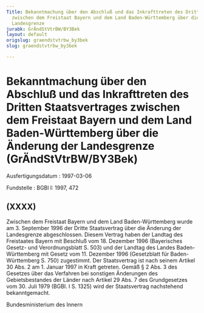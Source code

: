 ```yaml
---
Title: Bekanntmachung über den Abschluß und das Inkrafttreten des Dritten Staatsvertrages
  zwischen dem Freistaat Bayern und dem Land Baden-Württemberg über die Änderung der
  Landesgrenze
jurabk: GrÄndStVtrBW/BY3Bek
layout: default
origslug: graendstvtrbw_by3bek
slug: graendstvtrbw_by3bek

---
```


# Bekanntmachung über den Abschluß und das Inkrafttreten des Dritten Staatsvertrages zwischen dem Freistaat Bayern und dem Land Baden-Württemberg über die Änderung der Landesgrenze (GrÄndStVtrBW/BY3Bek)

Ausfertigungsdatum
:   1997-03-06

Fundstelle
:   BGBl I: 1997, 472



## (XXXX)

Zwischen dem Freistaat Bayern und dem Land Baden-Württemberg wurde am
3\. September 1996 der Dritte Staatsvertrag über die Änderung der
Landesgrenze abgeschlossen. Diesem Vertrag haben der Landtag des
Freistaates Bayern mit Beschluß vom 18. Dezember 1996 (Bayerisches
Gesetz- und Verordnungsblatt S. 503) und der Landtag des Landes Baden-
Württemberg mit Gesetz vom 11. Dezember 1996 (Gesetzblatt für Baden-
Württemberg S. 750) zugestimmt.
Der Staatsvertrag ist nach seinem Artikel 30 Abs. 2 am 1. Januar 1997
in Kraft getreten.
Gemäß § 2 Abs. 3 des Gesetzes über das Verfahren bei sonstigen
Änderungen des Gebietsbestandes der Länder nach Artikel 29 Abs. 7 des
Grundgesetzes vom 30. Juli 1979 (BGBl. I S. 1325) wird der
Staatsvertrag nachstehend bekanntgemacht.

Bundesministerium des Innern

